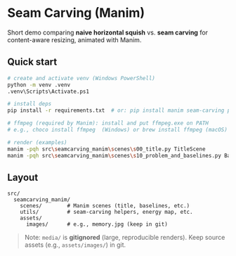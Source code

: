 # Seam Carving (Manim)

Short demo comparing **naive horizontal squish** vs. **seam carving** for content-aware resizing, animated with Manim.

## Quick start
```bash
# create and activate venv (Windows PowerShell)
python -m venv .venv
.venv\Scripts\Activate.ps1

# install deps
pip install -r requirements.txt  # or: pip install manim seam-carving pillow

# ffmpeg (required by Manim): install and put ffmpeg.exe on PATH
# e.g., choco install ffmpeg  (Windows) or brew install ffmpeg (macOS)

# render (examples)
manim -pqh src\seamcarving_manim\scenes\s00_title.py TitleScene
manim -pqh src\seamcarving_manim\scenes\s10_problem_and_baselines.py BaselinesScene
````

## Layout

```
src/
  seamcarving_manim/
    scenes/        # Manim scenes (title, baselines, etc.)
    utils/         # seam-carving helpers, energy map, etc.
    assets/
      images/      # e.g., memory.jpg (keep in git)
```

> Note: `media/` is **gitignored** (large, reproducible renders). Keep source assets (e.g., `assets/images/`) in git.
